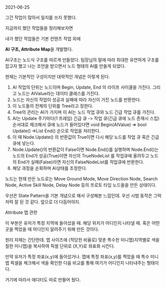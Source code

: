 2021-06-25





그간 작업이 많아서 일지를 쓰지 못했다.

지금까지 했던 작업들을 정리해보자면 



내가 했던 작업들은 기본 컨텐츠 작업 외에 



**AI 구조, Attribute Map**을 개발했다.



AI구조는 노드식 구조를 따르게 만들었다.  팀장님의 말에 따라 최대한 유연하게 구조를 잡고자 했고 나는 조언을 받으면서 노드 형태의 AI를 만들게 되었다.



현재는 기본적인 구성이지만 대략적인 개념은 이렇게 된다.



1. AI 작업의 단위는 노드이며 Begin, Update, End 의 라이프 사이클을 가진다. 그리고 노드는 AIValue라는 데이터 클래스를 가진다.
2. 노드는 자신의 작업이 성공과 실패에 따라 자신이 가진 노드를 반환한다.
3. 이 노드들의 전체의 단위를 Tree라고 정한다.
4. Tree의 관리는 AI가 가지며 이 AI는 노드 작업 큐와 노드 긴급 작업 큐를 가진다.
5. AI는 Update 주기마다(1 프레임)  긴급 큐 -> 작업 큐(긴급 큐에 노드 존재시 스킵) 순서대로 체크해서 큐에 노드가 들어있다면 void Begin(AIValue) => bool Update() =>List<Node> End() 순으로 작업을 처리한다.
6. 이 때  Node.Update() 의 반환값이 True이면 다시 해당 노드를 작업 큐 혹은 긴급 큐에 넣는다.
7. Node.Update()의 반환값이 False이면 Node.End()를 실행하며 Node.End()는 노드의 End가 성공(True)이면 자신의 TrueNodeList 를 작업큐에 올려두고 노드의 End가 실패(False)라면 자신의 FalseNodeList를 작업큐에 반환한다.
8. 해당 과정을 순회하며 AI상태를 조정한다.



노드는 현재 만든 노드로는 Move Ground Mode, Move Direction Node,  Search Node, Active Skill Node, Delay Node 등의 프로토 타입 노드들을 만든 상태이다.



우선은 State Pattern을 기본 개념으로 해서 구성해본 느낌인데. 우선 시범 동작은 그럭저럭 잘 된 것 같다. 앞으로 더 다듬어야지.





Attribute 맵 관련



이 부분은 유저가 특정 지역에 들어섰을 때. 해당 위치가 어디인지 나타낼 때. 혹은 어떤 곳을 찍었을 때 어디인지 알려주기 위해 만든 것이다.



원리 자체는 간단한데. 맵 사이즈에 (적당한 비율로) 맞춘 특수한 미니맵(지역별로 색을 칠한 미니맵)을 복사하여 픽셀 단위로 (X,Y)로 좌표화 시킨다.



만약 유저가 특정 좌표(x,y)에 들어섰거나. 맵에 특정 좌표(x,y)를 찍었을 때 특수 미니맵 픽셀을 체크해서 색을 확인한 다음 비교를 통해 여기가 어디인지 나타내주는 형태이다.



거기에 따라서 에디터도 따로 만들어 뒀다. 

